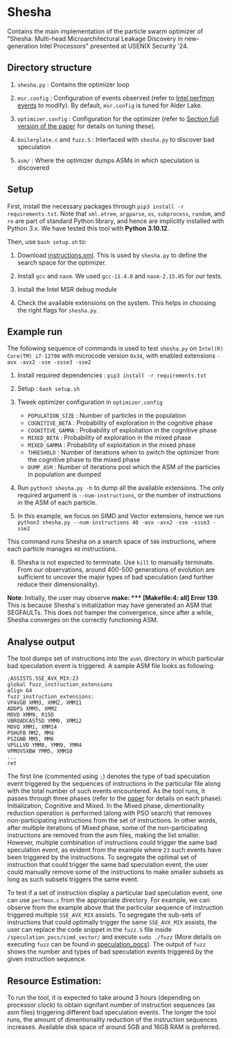 # Shesha

Contains the main implementation of the particle swarm optimizer of "Shesha: Multi-head Microarchitectural Leakage Discovery in new-generation Intel Processors" presented at USENIX Security '24.


## Directory structure

1. `shesha.py`  : Contains the optimizer loop

2. `msr.config` : Configuration of events observed (refer to [Intel perfmon events](https://perfmon-events.intel.com/) to modify). By default, `msr.config` is tuned for Alder Lake.

3. `optimizer.config` : Configuration for the optimizer (refer to [Section full version of the paper](https://arxiv.org/abs/2406.06034) for details on tuning these).

4. `boilerplate.c` and `fuzz.S` : Interfaced with `shesha.py` to discover bad speculation

5. `asm/` : Where the optimizer dumps ASMs in which speculation is discovered

## Setup

First, install the necessary packages through `pip3 install -r requirements.txt`. Note that `xml.etree`, `argparse`, `os`, `subprocess`, `random`, and `re` are part of standard Python library, and hence are implicitly installed with Python 3.x. We have tested this tool with **Python 3.10.12**.

Then, use `bash setup.sh` to:

1. Download [instructions.xml](https://uops.info/). This is used by `shesha.py` to define the search space for the optimizer.

2. Install `gcc` and `nasm`. We used `gcc-11.4.0` and `nasm-2.15.05` for our tests.

3. Install the Intel MSR debug module

4. Check the available extensions on the system. This helps in choosing the right flags for `shesha.py`.


## Example run

The following sequence of commands is used to test `shesha.py` on `Intel(R) Core(TM) i7-12700` with microcode version `0x34`, with enabled extensions `-avx -avx2 -sse -ssse3 -sse2`

1. Install required dependencies : `pip3 install -r requirements.txt`

2. Setup : `bash setup.sh`

3. Tweek optimizer configuration in `optimizer.config`

   - `POPULATION_SIZE` : Number of particles in the population 
   - `COGNITIVE_BETA`  : Probability of exploration in the cognitive phase
   - `COGNITIVE_GAMMA` : Probability of exploitation in the cognitive phase
   - `MIXED_BETA`      : Probability of exploration in the mixed phase
   - `MIXED_GAMMA`     : Probability of exploitation in the mixed phase
   - `THRESHOLD`       : Number of iterations when to switch the optimizer from the cognitive phase to the mixed phase
   - `DUMP_ASM`        : Number of iterations post which the ASM of the particles in population are dumped

4. Run `python3 shesha.py -h` to dump all the available extensions. The only required argument is `--num-instructions`, or the number of instructions in the ASM of each particle.

5. In this example, we focus on SIMD and Vector extensions, hence we run `python3 shesha.py --num-instructions 40 -avx -avx2 -sse -ssse3 -sse2`

  This command runs Shesha on a search space of `586` instructions, where each particle manages `40` instructions.

6. Shesha is not expected to terminate. Use `kill` to manually terminate. From our observations, around 400-500 generations of evolution are sufficient to uncover the major types of bad speculation (and further reduce their dimensionality).

**Note**: Initially, the user may observe **make: *** [Makefile:4: all] Error 139**. This is because Shesha's initialization may have generated an ASM that SEGFAULTs. This does not hamper the convergence, since after a while, Shesha converges on the correctly functioning ASM.

## Analyse output

The tool dumps set of instructions into the `asm\` directory in which particular bad speculation event is triggered. A sample ASM file looks as following:
```
;ASSISTS.SSE_AVX_MIX:23
global fuzz_instruction_extensions
align 64
fuzz_instruction_extensions:
VPAVGB XMM3, XMM2, XMM11
ADDPS XMM5, XMM2
MOVD XMM9, R15D
VBROADCASTSD YMM0, XMM12
MOVQ XMM1, XMM14
PSHUFB MM2, MM4
PSIGNB MM5, MM6
VPSLLVD YMM8, YMM9, YMM4
VPMOVSXBW YMM5, XMM10
...
ret
``` 
The first line (commented using `;`) denotes the type of bad speculation event triggered by the sequences of instructions in the particular file along with the total number of such events encountered. As the tool runs, it passes through three phases (refer to the [paper](https://www.usenix.org/conference/usenixsecurity24/presentation/chakraborty) for details on each phase): Initialization, Cognitive and Mixed. In the Mixed phase, dimentionality reduction operation is performed (along with PSO search) that removes non-participating instructions from the set of instructions. In other words, after multiple iterations of Mixed phase, some of the non-participating instructions are removed from the asm files, making the list smaller. However, multiple combination of instructions could trigger the same bad speculation event, as evident from the example where `23` such events have been triggered by the instructions. To segregate the optimal set of instruction that could trigger the same bad speculation event, the user could manually remove some of the instructions to make smaller subsets as long as such subsets triggers the same event. 

To test if a set of instruction display a particular bad speculation event, one can use `perfmon.c` from the appropriate directory. For example, we can observe from the example above that the particular sequence of instruction triggered multiple `SSE_AVX_MIX` assists. To segregate the sub-sets of instructions that could optimally trigger the same `SSE_AVX_MIX` assists, the user can replace the code snippet in the `fuzz.S` file inside `/speculation_pocs/simd_vector/` and execute `sudo ./fuzz` (More details on executing `fuzz` can be found in [speculation_pocs](../speculation_pocs/README.md)). The output of `fuzz` shows the number and types of bad speculation events triggered by the given instruction sequence.

## Resource Estimation:
To run the tool, it is expected to take around 3 hours (depending on processor clock) to obtain signifant number of instruction sequences (as asm files) triggering different bad speculation events. The longer the tool runs, the amount of dimentionality reduction of the instruction sequences increases. Available disk space of around 5GB and 16GB RAM is preferred. 

